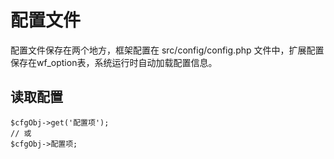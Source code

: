 配置文件
==================

配置文件保存在两个地方，框架配置在 src/config/config.php 文件中，扩展配置保存在wf_option表，系统运行时自动加载配置信息。

读取配置
----------------
```
$cfgObj->get('配置项');
// 或
$cfgObj->配置项;
```
